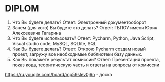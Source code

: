 # DIPLOM
1) Что Вы будете делать?
   Ответ: Электронный документооборот
3) Зачем (для кого) Вы будете это делать?
   Ответ: ГБПОУ имени Юрия Алексеевича Гагарина
5) Что Вы будете использовать?
   Ответ: Pycharm, Python, Java Script, Visual studio code, MySQL, SQLlite, SQL
7) Как Вы будете делать?
   Ответ: Открою Pycharm создам новый проект, загружу все необходимые библиотеки базу данных. 
9) Как Вы покажете результат комиссии?
   Ответ: Презентация проекта, показ кода, теоритическую часть и ответы на вопросы от комиссии 

https://ru.yougile.com/board/mp59slev0j6n - доска
